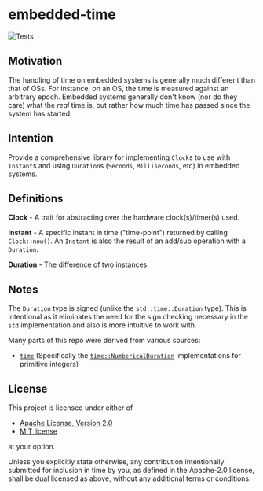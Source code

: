 # embedded-time

![Tests](https://github.com/PTaylor-FluenTech/embedded-time/workflows/Tests/badge.svg)

## Motivation
The handling of time on embedded systems is generally much different than that of OSs. For instance, on an OS, the time is measured against an arbitrary epoch. Embedded systems generally don't know (nor do they care) what the *real* time is, but rather how much time has passed since the system has started.

## Intention
Provide a comprehensive library for implementing `Clock`s to use with `Instant`s and using `Duration`s (`Seconds`, `Milliseconds`, etc) in embedded systems.

## Definitions
**Clock** - A trait for abstracting over the hardware clock(s)/timer(s) used.

**Instant** - A specific instant in time ("time-point") returned by calling `Clock::now()`. An `Instant` is also the result of an add/sub operation with a `Duration`.

**Duration** - The difference of two instances. 

## Notes
The `Duration` type is signed (unlike the `std::time::Duration` type). This is intentional as it eliminates the need for the sign checking necessary in the `std` implementation and also is more intuitive to work with.

Many parts of this repo were derived from various sources:
- [`time`](https://docs.rs/time/latest/time) (Specifically the [`time::NumbericalDuration`](https://docs.rs/time/latest/time/trait.NumericalDuration.html) implementations for primitive integers)

## License
This project is licensed under either of
- [Apache License, Version 2.0](https://github.com/time-rs/time/blob/master/LICENSE-Apache)
- [MIT license](https://github.com/time-rs/time/blob/master/LICENSE-MIT)

at your option.

Unless you explicitly state otherwise, any contribution intentionally submitted for inclusion in time by you, as defined in the Apache-2.0 license, shall be dual licensed as above, without any additional terms or conditions.

